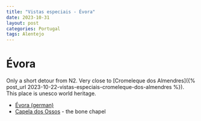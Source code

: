 ```yaml
---
title: "Vistas especiais - Évora"
date: 2023-10-31
layout: post
categories: Portugal
tags: Alentejo
---
```


# Évora

Only a short detour from N2. 
Very close to [Cromeleque dos Almendres]({% post_url 2023-10-22-vistas-especiais-cromeleque-dos-almendres %}).
This place is unesco world heritage. 

* [Évora (german)](https://de.wikipedia.org/wiki/%C3%89vora)
* [Capela dos Ossos](https://igrejadesaofrancisco.pt/capela-dos-ossos/) - the bone chapel
